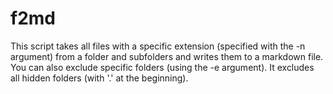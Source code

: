 # f2md
This script takes all files with a specific extension (specified with the -n argument) from a folder and subfolders and writes them to a markdown file. You can also exclude specific folders (using the -e argument). It excludes all hidden folders (with '.' at the beginning). 
